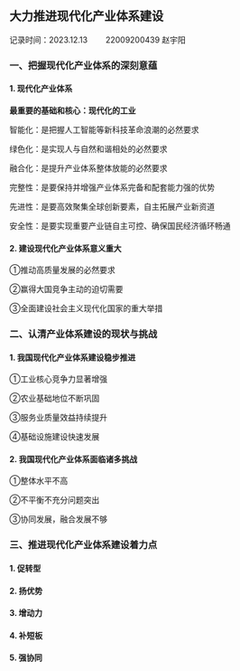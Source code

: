 ## 大力推进现代化产业体系建设

记录时间：2023.12.13 &emsp;&emsp;22009200439 赵宇阳

### 一、把握现代化产业体系的深刻意蕴

#### 1. 现代化产业体系

**最重要的基础和核心：现代化的工业**

智能化：是把握人工智能等新科技革命浪潮的必然要求

绿色化：是实现人与自然和谐相处的必然要求

融合化：是提升产业体系整体放能的必然要求

完整性：是要保持并增强产业体系完备和配套能力强的优势

先进性：是要高效聚集全球创新要素，自主拓展产业新资道

安全性：是要实现重要产业链自主可控、确保国民经济循环畅通

#### 2. 建设现代化产业体系意义重大

①推动高质量发展的必然要求

②赢得大国竞争主动的迫切需要

③全面建设社会主义现代化国家的重大举措

### 二、认清产业体系建设的现状与挑战

#### 1. 我国现代化产业体系建设稳步推进

①工业核心竞争力显著增强

②农业基础地位不断巩固

③服务业质量效益持续提升

④基础设施建设快速发展

#### 2. 我国现代化产业体系面临诸多挑战

①整体水平不高

②不平衡不充分问题突出

③协同发展，融合发展不够

### 三、推进现代化产业体系建设着力点

#### 1. 促转型
#### 2. 扬优势
#### 3. 增动力
#### 4. 补短板
#### 5. 强协同